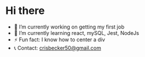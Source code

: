 <h1>Hi there</h1>

- 🔭 I’m currently working on getting my first job
- 🌱 I’m currently learning react, mySQL, Jest, NodeJs
- ⚡ Fun fact: I know how to center a div
- 📞 Contact: crisbecker50@gmail.com

